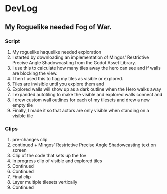 # DevLog

## My Roguelike needed Fog of War.

### Script

1. My roguelike haquelike needed exploration
2. I started by downloading an implementation of Mingos' Restrictive Precise Angle Shadowcasting from the Godot Asset Library.
3. I use this to calculate how many tiles away the hero can see and if walls are blocking the view.
4. Then I used this to flag my tiles as visible or explored.
5. Tiles are invisible until you explore them and
6. Explored walls will show up as a dark outline when the Hero walks away
7. I expanded autotiling to make the visible and explored walls connect and
8. I drew custom wall outlines for each of my tilesets and drew a new empty tile
9. Finally, I made it so that actors are only visible when standing on a visible tile

### Clips

1. pre-changes clip
2. continued + Mingos' Restrictive Precise Angle Shadowcasting text on screen
3. Clip of the code that sets up the fov
4. In progress clip of visible and explored tiles
5. Continued
6. Continued
7. Final clip
8. Layer multiple tilesets vertically
9. Continued
